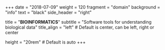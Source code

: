 +++
date = "2018-07-09"
weight = 120
fragment = "domain"
background = "info"
text = "black"
side_header = "right"

title = "**BIOINFORMATICS**"
subtitle = "Software tools for understanding <br> biological data"
title_align = "left" # Default is center, can be left, right or center

height = "20rem" # Default is auto
+++
